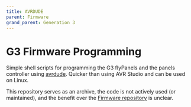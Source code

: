 ```yaml
---
title: AVRDUDE
parent: Firmware
grand_parent: Generation 3
---
```


# G3 Firmware Programming

Simple shell scripts for programming the G3 flyPanels and the panels controller using [avrdude](https://www.nongnu.org/avrdude/). Quicker than using AVR Studio and can be used on Linux.

This repository serves as an archive, the code is not actively used (or maintained), and the benefit over the [Firmware repository]({{site.baseurl}}/Generation%203/Firmware/) is unclear.
